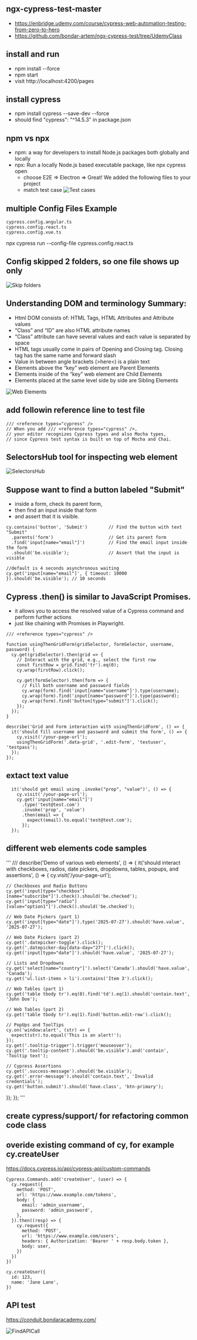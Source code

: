 ## ngx-cypress-test-master 
- https://enbridge.udemy.com/course/cypress-web-automation-testing-from-zero-to-hero
- https://github.com/bondar-artem/ngx-cypress-test/tree/UdemyClass

## install and run
- npm install --force
- npm start
- visit http://localhost:4200/pages
## install cypress
- npm install cypress --save-dev --force
- should find "cypress": "^14.5.3" in package.json

## npm vs npx
- npm: a way for developers to install Node.js packages both globally and locally
- npx: Run a locally Node.js based executable package, like npx cypress open
  - choose E2E => Electron => Great! We added the following files to your project
  - match test case
    ![Test cases](Readme/MatchTestCase.png)

## multiple Config Files Example
```
cypress.config.angular.ts
cypress.config.react.ts
cypress.config.vue.ts
```
npx cypress run --config-file cypress.config.react.ts

## Config skipped 2 folders, so one file shows up only
![Skip folders](Readme/SkipFolders.png)

## Understanding DOM and terminology Summary:
- Html DOM consists of: HTML Tags, HTML Attributes and Attribute values
- “Class” and “ID” are also HTML attribute names
- “Class” attribute can have several values and each value is separated by space
- HTML tags usually come in pairs of Opening and Closing tag. Closing tag has the same name and forward slash
- Value in between angle brackets (>here<) is a plain text
- Elements above the “key” web element are Parent Elements
- Elements inside of the “key” web element are Child Elements
- Elements placed at the same level side by side are Sibling Elements

![Web Elements](Readme/WebElements.png)

## add followin reference line to test file
```
/// <reference types="cypress" />
// When you add /// <reference types="cypress" />, 
// your editor recognizes Cypress types and also Mocha types,
// since Cypress test syntax is built on top of Mocha and Chai.
```

## SelectorsHub tool for inspecting web element
![SelectorsHub](Readme/SelectorsHub.png)

## Suppose want to find a button labeled "Submit" 
- inside a form, check its parent form, 
- then find an input inside that form 
- and assert that it is visible.
```
cy.contains('button', 'Submit')        // Find the button with text "Submit"
  .parents('form')                     // Get its parent form
  .find('input[name="email"]')         // Find the email input inside the form
  .should('be.visible');               // Assert that the input is visible

//default is 4 seconds asynchronous waiting
cy.get('input[name="email"]', { timeout: 10000 }).should('be.visible'); // 10 seconds
```

## Cypress .then() is similar to JavaScript Promises. 
- it allows you to access the resolved value of a Cypress command and perform further actions
- just like chaining with Promises in Playwright.
```
/// <reference types="cypress" />

function usingThenGridForm(gridSelector, formSelector, username, password) {
  cy.get(gridSelector).then(grid => {
    // Interact with the grid, e.g., select the first row
    const firstRow = grid.find('tr').eq(0);
    cy.wrap(firstRow).click();

    cy.get(formSelector).then(form => {
      // Fill both username and password fields
      cy.wrap(form).find('input[name="username"]').type(username);
      cy.wrap(form).find('input[name="password"]').type(password);
      cy.wrap(form).find('button[type="submit"]').click();
    });
  });
}

describe('Grid and Form interaction with usingThenGridForm', () => {
  it('should fill username and password and submit the form', () => {
    cy.visit('/your-page-url');
    usingThenGridForm('.data-grid', '.edit-form', 'testuser', 'testpass');
  });
});
```

## extact text value
```
  it('should get email using .invoke("prop", "value")', () => {
    cy.visit('/your-page-url');
    cy.get('input[name="email"]')
      .type('test@test.com')
      .invoke('prop', 'value')
      .then(email => {
        expect(email).to.equal('test@test.com');
      });
  });
```

## different web elements code samples
'''
/// <reference types="cypress" />
describe('Demo of various web elements', () => {
  it('should interact with checkboxes, radios, date pickers, dropdowns, tables, popups, and assertions', () => {
    cy.visit('/your-page-url');

    // Checkboxes and Radio Buttons
    cy.get('input[type="checkbox"][name="subscribe"]').check().should('be.checked');
    cy.get('input[type="radio"][value="option1"]').check().should('be.checked');

    // Web Date Pickers (part 1)
    cy.get('input[type="date"]').type('2025-07-27').should('have.value', '2025-07-27');

    // Web Date Pickers (part 2)
    cy.get('.datepicker-toggle').click();
    cy.get('.datepicker-day[data-day="27"]').click();
    cy.get('input[type="date"]').should('have.value', '2025-07-27');

    // Lists and Dropdowns
    cy.get('select[name="country"]').select('Canada').should('have.value', 'Canada');
    cy.get('ul.list-items > li').contains('Item 3').click();

    // Web Tables (part 1)
    cy.get('table tbody tr').eq(0).find('td').eq(1).should('contain.text', 'John Doe');

    // Web Tables (part 2)
    cy.get('table tbody tr').eq(1).find('button.edit-row').click();

    // PopUps and ToolTips
    cy.on('window:alert', (str) => {
      expect(str).to.equal('This is an alert!');
    });
    cy.get('.tooltip-trigger').trigger('mouseover');
    cy.get('.tooltip-content').should('be.visible').and('contain', 'Tooltip text');

    // Cypress Assertions
    cy.get('.success-message').should('be.visible');
    cy.get('.error-message').should('contain.text', 'Invalid credentials');
    cy.get('button.submit').should('have.class', 'btn-primary');
  });
});
'''

## create cypress/support/ for refactoring common code class

## overide existing command of cy, for example cy.createUser
https://docs.cypress.io/api/cypress-api/custom-commands
```
Cypress.Commands.add('createUser', (user) => {
  cy.request({
    method: 'POST',
    url: 'https://www.example.com/tokens',
    body: {
      email: 'admin_username',
      password: 'admin_password',
    },
  }).then((resp) => {
    cy.request({
      method: 'POST',
      url: 'https://www.example.com/users',
      headers: { Authorization: 'Bearer ' + resp.body.token },
      body: user,
    })
  })
})

cy.createUser({
  id: 123,
  name: 'Jane Lane',
})
```

## API test
https://conduit.bondaracademy.com/

![FindAPICall](Readme/FindAPICall.png)



